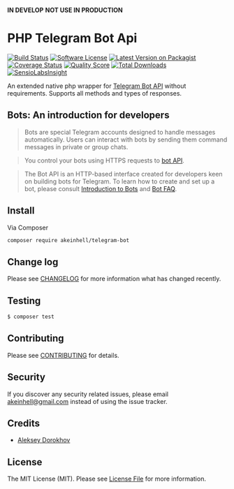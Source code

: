 **IN DEVELOP**
**NOT USE IN PRODUCTION**

# PHP Telegram Bot Api

[![Build Status](https://travis-ci.org/akeinhell/telegram-bot.svg?branch=master)](https://travis-ci.org/akeinhell/telegram-bot)
[![Software License](https://img.shields.io/badge/license-MIT-brightgreen.svg?style=flat-square)](LICENSE.md)
[![Latest Version on Packagist](https://img.shields.io/packagist/v/akeinhell/telegram-bot.svg?style=flat-square)](https://packagist.org/packages/akeinhell/telegram-bot)
[![Coverage Status](https://img.shields.io/scrutinizer/coverage/g/akeinhell/telegram-bot.svg?style=flat-square)](https://scrutinizer-ci.com/g/akeinhell/telegram-bot/code-structure)
[![Quality Score](https://img.shields.io/scrutinizer/g/telegrambot/api.svg?style=flat-square)](https://scrutinizer-ci.com/g/akeinhell/telegram-bot)
[![Total Downloads](https://img.shields.io/packagist/dt/akeinhell/telegram-bot.svg?style=flat-square)](https://packagist.org/packages/akeinhell/telegram-bot)
[![SensioLabsInsight](https://insight.sensiolabs.com/projects/5dba33e1-c7a1-4f28-949f-a00332326363/small.png)](https://insight.sensiolabs.com/projects/5dba33e1-c7a1-4f28-949f-a00332326363)


An extended native php wrapper for [Telegram Bot API](https://core.telegram.org/bots/api) without requirements. Supports all methods and types of responses.

## Bots: An introduction for developers
>Bots are special Telegram accounts designed to handle messages automatically. Users can interact with bots by sending them command messages in private or group chats.

>You control your bots using HTTPS requests to [bot API](https://core.telegram.org/bots/api).

>The Bot API is an HTTP-based interface created for developers keen on building bots for Telegram.
To learn how to create and set up a bot, please consult [Introduction to Bots](https://core.telegram.org/bots) and [Bot FAQ](https://core.telegram.org/bots/faq).

## Install

Via Composer

``` bash
composer require akeinhell/telegram-bot
```


## Change log

Please see [CHANGELOG](CHANGELOG.md) for more information what has changed recently.

## Testing

``` bash
$ composer test
```

## Contributing

Please see [CONTRIBUTING](CONTRIBUTING.md) for details.

## Security

If you discover any security related issues, please email akeinhell@gmail.com instead of using the issue tracker.

## Credits

- [Aleksey Dorokhov](http://vk.com/akeinhell)

## License

The MIT License (MIT). Please see [License File](LICENSE.md) for more information.